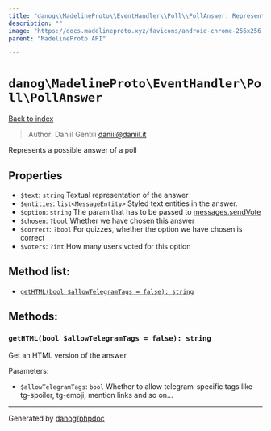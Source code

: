 ```yaml
---
title: "danog\\MadelineProto\\EventHandler\\Poll\\PollAnswer: Represents a possible answer of a poll"
description: ""
image: "https://docs.madelineproto.xyz/favicons/android-chrome-256x256.png"
parent: "MadelineProto API"

---
```

# `danog\MadelineProto\EventHandler\Poll\PollAnswer`
[Back to index](../../../../index.html)

> Author: Daniil Gentili <daniil@daniil.it>  
  

Represents a possible answer of a poll  



## Properties
* `$text`: `string` Textual representation of the answer
* `$entities`: `list<MessageEntity>` Styled text entities in the answer.
* `$option`: `string` The param that has to be passed to [messages.sendVote](https://docs.madelineproto.xyz/API_docs/methods/messages.sendVote.html)
* `$chosen`: `?bool` Whether we have chosen this answer
* `$correct`: `?bool` For quizzes, whether the option we have chosen is correct
* `$voters`: `?int` How many users voted for this option

## Method list:
* [`getHTML(bool $allowTelegramTags = false): string`](#getHTML)

## Methods:
### <a name="getHTML"></a> `getHTML(bool $allowTelegramTags = false): string`

Get an HTML version of the answer.


Parameters:

* `$allowTelegramTags`: `bool` Whether to allow telegram-specific tags like tg-spoiler, tg-emoji, mention links and so on...  



---
Generated by [danog/phpdoc](https://phpdoc.daniil.it)
